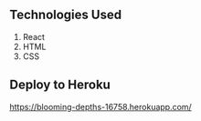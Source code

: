 
## Technologies Used
1. React
2. HTML
3. CSS

## Deploy to Heroku
https://blooming-depths-16758.herokuapp.com/
